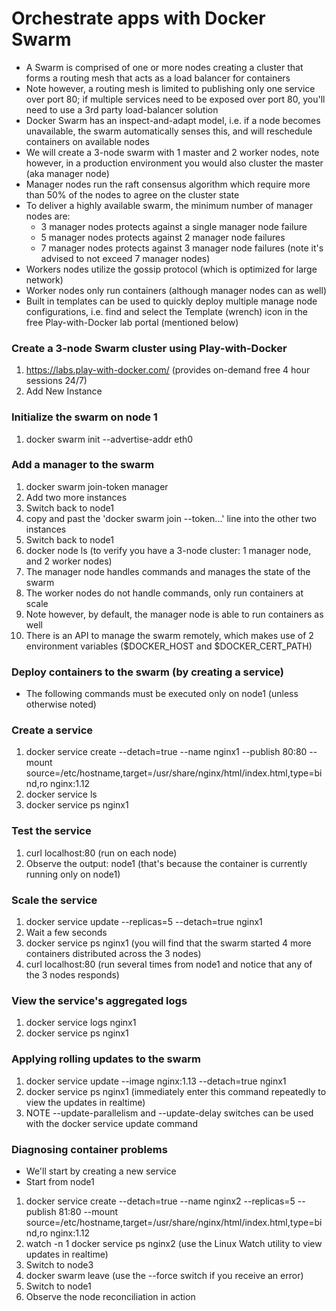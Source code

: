 # Orchestrate apps with Docker Swarm

- A Swarm is comprised of one or more nodes creating a cluster that forms a routing mesh that acts as a load balancer for containers
- Note however, a routing mesh is limited to publishing only one service over port 80; if multiple services need to be exposed over port 80, you'll need to use a 3rd party load-balancer solution
- Docker Swarm has an inspect-and-adapt model, i.e. if a node becomes unavailable, the swarm automatically senses this, and will reschedule containers on available nodes
- We will create a 3-node swarm with 1 master and 2 worker nodes, note however, in a production environment you would also cluster the master (aka manager node)
- Manager nodes run the raft consensus algorithm which require more than 50% of the nodes to agree on the cluster state
- To deliver a highly available swarm, the minimum number of manager nodes are:
	- 3 manager nodes protects against a single manager node failure
	- 5 manager nodes protects against 2 manager node failures
	- 7 manager nodes protects against 3 manager node failures (note it's advised to not exceed 7 manager nodes)
- Workers nodes utilize the gossip protocol (which is optimized for large network)
- Worker nodes only run containers (although manager nodes can as well)
- Built in templates can be used to quickly deploy multiple manage node configurations, i.e. find and select the Template (wrench) icon in the free Play-with-Docker lab portal (mentioned below)

### Create a 3-node Swarm cluster using Play-with-Docker
1. https://labs.play-with-docker.com/ (provides on-demand free 4 hour sessions 24/7)
1. Add New Instance

### Initialize the swarm on node 1
1. docker swarm init --advertise-addr eth0

### Add a manager to the swarm
1. docker swarm join-token manager
1. Add two more instances
1. Switch back to node1
1. copy and past the 'docker swarm join --token...' line into the other two instances
1. Switch back to node1
1. docker node ls (to verify you have a 3-node cluster: 1 manager node, and 2 worker nodes)
1. The manager node handles commands and manages the state of the swarm
1. The worker nodes do not handle commands, only run containers at scale
1. Note however, by default, the manager node is able to run containers as well
1. There is an API to manage the swarm remotely, which makes use of 2 environment variables ($DOCKER_HOST and $DOCKER_CERT_PATH)

### Deploy containers to the swarm (by creating a service)
- The following commands must be executed only on node1 (unless otherwise noted)

### Create a service
1. docker service create --detach=true --name nginx1 --publish 80:80  --mount source=/etc/hostname,target=/usr/share/nginx/html/index.html,type=bind,ro nginx:1.12
1. docker service ls
1. docker service ps nginx1

### Test the service
1. curl localhost:80 (run on each node)
1. Observe the output: node1 (that's because the container is currently running only on node1)

### Scale the service
1. docker service update --replicas=5 --detach=true nginx1
1. Wait a few seconds
1. docker service ps nginx1 (you will find that the swarm started 4 more containers distributed across the 3 nodes)
1. curl localhost:80 (run several times from node1 and notice that any of the 3 nodes responds)

### View the service's aggregated logs
1. docker service logs nginx1
1. docker service ps nginx1

### Applying rolling updates to the swarm
1. docker service update --image nginx:1.13 --detach=true nginx1
1. docker service ps nginx1 (immediately enter this command repeatedly to view the updates in realtime)
1. NOTE --update-parallelism and --update-delay switches can be used with the docker service update command

### Diagnosing container problems
- We'll start by creating a new service
- Start from node1
1. docker service create --detach=true --name nginx2 --replicas=5 --publish 81:80  --mount source=/etc/hostname,target=/usr/share/nginx/html/index.html,type=bind,ro nginx:1.12
1. watch -n 1 docker service ps nginx2 (use the Linux Watch utility to view updates in realtime)
1. Switch to node3
1. docker swarm leave (use the --force switch if you receive an error)
1. Switch to node1
1. Observe the node reconciliation in action